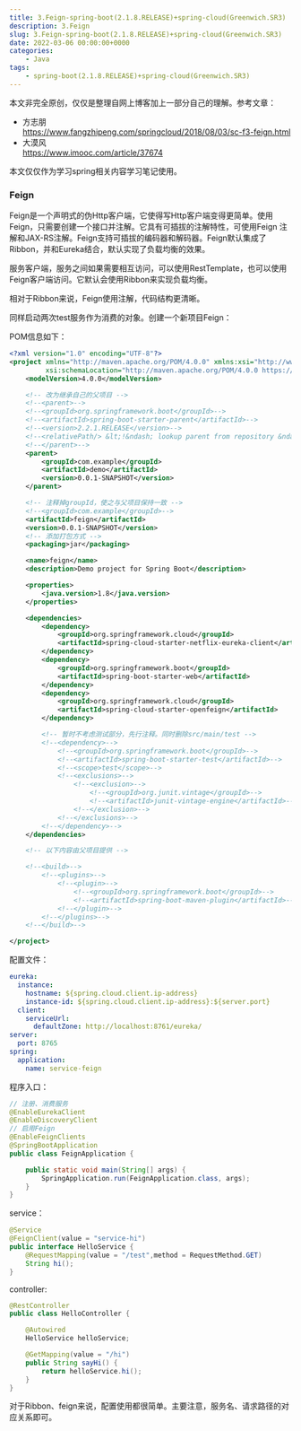 ```yaml
---
title: 3.Feign-spring-boot(2.1.8.RELEASE)+spring-cloud(Greenwich.SR3)
description: 3.Feign
slug: 3.Feign-spring-boot(2.1.8.RELEASE)+spring-cloud(Greenwich.SR3)
date: 2022-03-06 00:00:00+0000
categories:
    - Java
tags:
    - spring-boot(2.1.8.RELEASE)+spring-cloud(Greenwich.SR3)
---
```


本文非完全原创，仅仅是整理自网上博客加上一部分自己的理解。参考文章：  
* 方志朋  
https://www.fangzhipeng.com/springcloud/2018/08/03/sc-f3-feign.html
* 大漠风  
https://www.imooc.com/article/37674

本文仅仅作为学习spring相关内容学习笔记使用。

### Feign

Feign是一个声明式的伪Http客户端，它使得写Http客户端变得更简单。使用Feign，只需要创建一个接口并注解。它具有可插拔的注解特性，可使用Feign 注解和JAX-RS注解。Feign支持可插拔的编码器和解码器。Feign默认集成了Ribbon，并和Eureka结合，默认实现了负载均衡的效果。

服务客户端，服务之间如果需要相互访问，可以使用RestTemplate，也可以使用Feign客户端访问。它默认会使用Ribbon来实现负载均衡。

相对于Ribbon来说，Feign使用注解，代码结构更清晰。

同样启动两次test服务作为消费的对象。创建一个新项目Feign：

POM信息如下：

```xml
<?xml version="1.0" encoding="UTF-8"?>
<project xmlns="http://maven.apache.org/POM/4.0.0" xmlns:xsi="http://www.w3.org/2001/XMLSchema-instance"
         xsi:schemaLocation="http://maven.apache.org/POM/4.0.0 https://maven.apache.org/xsd/maven-4.0.0.xsd">
    <modelVersion>4.0.0</modelVersion>

    <!-- 改为继承自己的父项目 -->
    <!--<parent>-->
    <!--<groupId>org.springframework.boot</groupId>-->
    <!--<artifactId>spring-boot-starter-parent</artifactId>-->
    <!--<version>2.2.1.RELEASE</version>-->
    <!--<relativePath/> &lt;!&ndash; lookup parent from repository &ndash;&gt;-->
    <!--</parent>-->
    <parent>
        <groupId>com.example</groupId>
        <artifactId>demo</artifactId>
        <version>0.0.1-SNAPSHOT</version>
    </parent>

    <!-- 注释掉groupId，使之与父项目保持一致 -->
    <!--<groupId>com.example</groupId>-->
    <artifactId>feign</artifactId>
    <version>0.0.1-SNAPSHOT</version>
    <!-- 添加打包方式 -->
    <packaging>jar</packaging>

    <name>feign</name>
    <description>Demo project for Spring Boot</description>

    <properties>
        <java.version>1.8</java.version>
    </properties>

    <dependencies>
        <dependency>
            <groupId>org.springframework.cloud</groupId>
            <artifactId>spring-cloud-starter-netflix-eureka-client</artifactId>
        </dependency>
        <dependency>
            <groupId>org.springframework.boot</groupId>
            <artifactId>spring-boot-starter-web</artifactId>
        </dependency>
        <dependency>
            <groupId>org.springframework.cloud</groupId>
            <artifactId>spring-cloud-starter-openfeign</artifactId>
        </dependency>

        <!-- 暂时不考虑测试部分，先行注释。同时删除src/main/test -->
        <!--<dependency>-->
            <!--<groupId>org.springframework.boot</groupId>-->
            <!--<artifactId>spring-boot-starter-test</artifactId>-->
            <!--<scope>test</scope>-->
            <!--<exclusions>-->
                <!--<exclusion>-->
                    <!--<groupId>org.junit.vintage</groupId>-->
                    <!--<artifactId>junit-vintage-engine</artifactId>-->
                <!--</exclusion>-->
            <!--</exclusions>-->
        <!--</dependency>-->
    </dependencies>

    <!-- 以下内容由父项目提供 -->

    <!--<build>-->
        <!--<plugins>-->
            <!--<plugin>-->
                <!--<groupId>org.springframework.boot</groupId>-->
                <!--<artifactId>spring-boot-maven-plugin</artifactId>-->
            <!--</plugin>-->
        <!--</plugins>-->
    <!--</build>-->

</project>
```

配置文件：

```yml
eureka:
  instance:
    hostname: ${spring.cloud.client.ip-address}
    instance-id: ${spring.cloud.client.ip-address}:${server.port}
  client:
    serviceUrl:
      defaultZone: http://localhost:8761/eureka/
server:
  port: 8765
spring:
  application:
    name: service-feign
```

程序入口：
```java
// 注册、消费服务
@EnableEurekaClient
@EnableDiscoveryClient
// 启用Feign
@EnableFeignClients
@SpringBootApplication
public class FeignApplication {

    public static void main(String[] args) {
        SpringApplication.run(FeignApplication.class, args);
    }
}
```

service：
```java
@Service
@FeignClient(value = "service-hi")
public interface HelloService {
    @RequestMapping(value = "/test",method = RequestMethod.GET)
    String hi();
}
```

controller:
```java
@RestController
public class HelloController {

    @Autowired
    HelloService helloService;

    @GetMapping(value = "/hi")
    public String sayHi() {
        return helloService.hi();
    }
}
```

对于Ribbon、feign来说，配置使用都很简单。主要注意，服务名、请求路径的对应关系即可。
